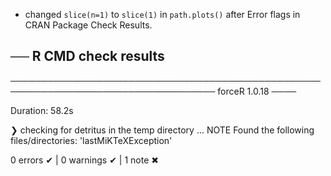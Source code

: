-   changed `slice(n=1)` to `slice(1)` in `path.plots()` after Error flags in CRAN Package Check Results.

## ── R CMD check results

─────────────────────────────────────────────────────────────────────────────────── forceR 1.0.18 ────

Duration: 58.2s

❯ checking for detritus in the temp directory ... NOTE Found the following files/directories: 'lastMiKTeXException'

0 errors ✔ \| 0 warnings ✔ \| 1 note ✖
